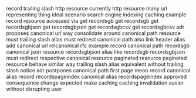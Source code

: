 record trailing slash http resource currently http resource many url representing thing ideal scenario search engine indexing caching example record resource accessed via get recordsgb get recordsgb get recordsgbjson get recordsgbjson get recordsgbcsv get recordsgbcsv adr proposes canonical url way consolidate around canonical path resource must trailing slash alias must redirect canonical path also link header alias add canonical url relcanonical rfc example record canonical path recordsgb canonical json resource recordsgbjson alias like recordsgb recordsgbjson must redirect respective canonical resource paginated resource paginated resource behave similar way trailing slash alias equivalent without trailing slash notice adr postpones canonical path first page mean record canonical alias record recordspageindex canonical alias recordspageindex approved consequence change expected make caching caching invalidation easier without disrupting user